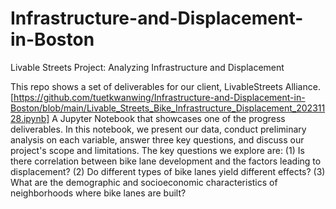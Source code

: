 # Infrastructure-and-Displacement-in-Boston
Livable Streets Project: Analyzing Infrastructure and Displacement

This repo shows a set of deliverables for our client, LivableStreets Alliance. 
[https://github.com/tuetkwanwing/Infrastructure-and-Displacement-in-Boston/blob/main/Livable_Streets_Bike_Infrastructure_Displacement_20231128.ipynb]
A Jupyter Notebook that showcases one of the progress deliverables. 
In this notebook, we present our data, conduct preliminary analysis on each variable, answer three key questions, and discuss our project's scope and limitations. The key questions we explore are: 
(1) Is there correlation between bike lane development and the factors leading to displacement?
(2) Do different types of bike lanes yield different effects?
(3) What are the demographic and socioeconomic characteristics of neighborhoods where bike lanes are built?

